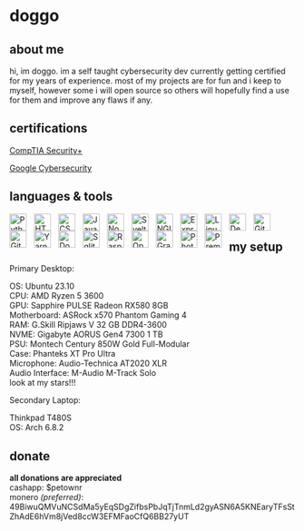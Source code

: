 # doggo

## about me

hi, im doggo. im a self taught cybersecurity dev currently getting certified for my years of experience. most of my projects are for fun and i keep to myself, however some i will open source so others will hopefully find a use for them and improve any flaws if any.

## certifications

[CompTIA Security+](https://www.comptia.org/certifications/security)

[Google Cybersecurity](https://grow.google/certificates/cybersecurity/)

## languages & tools

<img align="left" alt="Python" width="30px" style="padding-right:10px;" src="https://cdn.jsdelivr.net/gh/devicons/devicon/icons/python/python-original.svg" />
<img align="left" alt="HTML" width="30px" style="padding-right:10px;" src="https://cdn.jsdelivr.net/gh/devicons/devicon/icons/html5/html5-plain.svg" />
<img align="left" alt="CSS" width="30px" style="padding-right:10px;" src="https://cdn.jsdelivr.net/gh/devicons/devicon/icons/css3/css3-plain.svg" />
<img align="left" alt="JavaScript" width="30px" style="padding-right:10px;" src="https://cdn.jsdelivr.net/gh/devicons/devicon@latest/icons/javascript/javascript-plain.svg" />
<img align="left" alt="Node.js" width="30px" style="padding-right:10px;" src="https://upload.wikimedia.org/wikipedia/commons/d/d9/Node.js_logo.svg" />
<img align="left" alt="Svelte" width="30px" style="padding-right:10px;" src="https://cdn.jsdelivr.net/gh/devicons/devicon/icons/svelte/svelte-original.svg" />
<img align="left" alt="NGINX" width="30px" style="padding-right:10px;" src="https://cdn.jsdelivr.net/gh/devicons/devicon/icons/nginx/nginx-original.svg" />
<img align="left" alt="Express.js" width="30px" style="padding-right:10px;" src="https://cdn.jsdelivr.net/gh/devicons/devicon@latest/icons/express/express-original-wordmark.svg" />
<img align="left" alt="Linux" width="30px" style="padding-right:10px;" src="https://cdn.jsdelivr.net/gh/devicons/devicon/icons/linux/linux-original.svg" />
<img align="left" alt="Debian" width="30px" style="padding-right:10px;" src="https://cdn.jsdelivr.net/gh/devicons/devicon/icons/debian/debian-original.svg" />
<img align="left" alt="GitHub" width="30px" style="padding-right:10px;" src="https://cdn.jsdelivr.net/gh/devicons/devicon/icons/github/github-original.svg" />
<img align="left" alt="Git" width="30px" style="padding-right:10px;" src="https://cdn.jsdelivr.net/gh/devicons/devicon/icons/git/git-original.svg" />
<img align="left" alt="Yarn" width="30px" style="padding-right:10px;" src="https://cdn.jsdelivr.net/gh/devicons/devicon/icons/yarn/yarn-original.svg" />
<img align="left" alt="Docker" width="30px" style="padding-right:10px;" src="https://cdn.jsdelivr.net/gh/devicons/devicon/icons/docker/docker-original-wordmark.svg" />
<img align="left" alt="Sqlite" width="30px" style="padding-right:10px;" src="https://cdn.jsdelivr.net/gh/devicons/devicon/icons/sqlite/sqlite-original.svg" />
<img align="left" alt="RaspberryPi" width="30px" style="padding-right:10px;" src="https://cdn.jsdelivr.net/gh/devicons/devicon/icons/raspberrypi/raspberrypi-original.svg" />
<img align="left" alt="OpenWrt" width="30px" style="padding-right:10px;" src="https://upload.wikimedia.org/wikipedia/commons/thumb/8/84/OpenWrt_Logo.svg/1920px-OpenWrt_Logo.svg.png" />
<img align="left" alt="GrapheneOS" width="30px" style="padding-right:10px;" src="https://grapheneos.org/780febcc.mask-icon.svg" />
<img align="left" alt="Photoshop" width="30px" style="padding-right:10px;" src="https://cdn.jsdelivr.net/gh/devicons/devicon/icons/photoshop/photoshop-plain.svg" />
<img align="left" alt="Premierepro" width="30px" style="padding-right:10px;" src="https://cdn.jsdelivr.net/gh/devicons/devicon/icons/premierepro/premierepro-plain.svg" /> 
<br>

## my setup

Primary Desktop:

OS: Ubuntu 23.10 <br>
CPU: AMD Ryzen 5 3600 <br>
GPU: Sapphire PULSE Radeon RX580 8GB <br>
Motherboard: ASRock x570 Phantom Gaming 4 <br>
RAM: G.Skill Ripjaws V 32 GB DDR4-3600 <br>
NVME: Gigabyte AORUS Gen4 7300 1 TB <br>
PSU: Montech Century 850W Gold Full-Modular <br>
Case: Phanteks XT Pro Ultra <br>
Microphone: Audio-Technica AT2020 XLR <br>
Audio Interface: M-Audio M-Track Solo <br>
look at my stars!!!

Secondary Laptop:

Thinkpad T480S <br>
OS: Arch 6.8.2

## donate

**all donations are appreciated** <br>
cashapp: $petownr <br>
monero *(preferred)*: <br> 49BiwuQMVuNCSdMa5yEqSDgZifbsPbJqTjTnmLd2gyASN6A5KNEaryTFsStZhAdE6hVm8jVed8ccW3EFMFaoCfQ6BB27yUT
